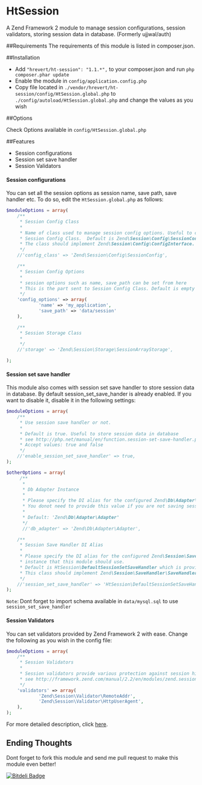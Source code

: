 HtSession
=========

A Zend Framework 2 module to manage session configurations, session validators, storing session data in database. (Formerly ujjwal/auth)

##Requirements
The requirements of this module is listed in composer.json.
 
##Installation
* Add `"hrevert/ht-session": "1.1.*",` to your composer.json and run `php composer.phar update`
* Enable the module in `config/application.config.php`
* Copy file located in `./vendor/hrevert/ht-session/config/HtSession.global.php` to `./config/autoload/HtSession.global.php` and change the values as you wish

##Options

Check Options available in `config/HtSession.global.php`

##Features
* Session configurations
* Session set save handler
* Session Validators

#### Session configurations

You can set all the session options as session name, save path, save handler etc.
To do so, edit the `HtSession.global.php` as follows:

```php
$moduleOptions = array(
    /**
     * Session Config Class
     *
     * Name of class used to manage session config options. Useful to create your own
     * Session Config Class.  Default is Zend\Session\Config\SessionConfig.
     * The class should implement Zend\Session\Config\ConfigInterface.
     */
    //'config_class' => 'Zend\Session\Config\SessionConfig',

    /**
     * Session Config Options
     *
     * session options such as name, save_path can be set from here
     * This is the part sent to Session Config Class. Default is empty array.
     */
    'config_options' => array(
            'name' => 'my_application',
            'save_path' => 'data/session'
    ),

    /**
     * Session Storage Class
     *
     */
    //'storage' => 'Zend\Session\Storage\SessionArrayStorage',

);
```


#### Session set save handler

This module also comes with session set save handler to store session data in database.
By default session_set_save_hander is already enabled. If you want to disable it, disable it in the following settings:

```php
$moduleOptions = array(
    /**
     * Use session save handler or not.
     * 
     * Default is true. Useful to store session data in database
     * see http://php.net/manual/en/function.session-set-save-handler.php
     * Accept values: true and false
     */
    //'enable_session_set_save_handler' => true,
);

$otherOptions = array(
     /**
      *
      * Db Adapter Instance
      *
      * Please specify the DI alias for the configured Zend\Db\Adapter\Adapter instance that this module should use.
      * You donot need to provide this value if you are not saving session data in database
      *
      * Default: 'Zend\Db\Adapter\Adapter'
      */
      //'db_adapter' => 'Zend\Db\Adapter\Adapter',

    /**
     * Session Save Handler DI Alias
     *
     * Please specify the DI alias for the configured Zend\Session\SaveHandler\SaveHandlerInterface
     * instance that this module should use.
     * Default is HtSession\DefaultSessionSetSaveHandler which is provided by this module.
     * This class should implement Zend\Session\SaveHandler\SaveHandlerInterface
     */
    //'session_set_save_handler' => 'HtSession\DefaultSessionSetSaveHandler'
);
```


`Note`: Dont forget to import schema available in `data/mysql.sql` to use `session_set_save_handler`

#### Session Validators

You can set validators provided by Zend Framework 2 with ease.
Change the following as you wish in the config file:

```php
$moduleOptions = array(
    /**
     * Session Validators
     *
     * Session validators provide various protection against session hijacking.
     * see http://framework.zend.com/manual/2.2/en/modules/zend.session.validator.html for more details
     */
    'validators' => array(
            'Zend\Session\Validator\RemoteAddr',
            'Zend\Session\Validator\HttpUserAgent',    
    ),
);

```

For more detailed description, click [here](https://github.com/hrevert/HtSession/blob/master/docs/Session%20Validators.md).

## Ending Thoughts

Dont forget to fork this module and send me pull request to make this module even better!


[![Bitdeli Badge](https://d2weczhvl823v0.cloudfront.net/hrevert/htsession/trend.png)](https://bitdeli.com/free "Bitdeli Badge")

